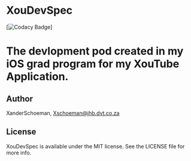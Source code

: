 # XouDevSpec
[![Codacy Badge](https://api.codacy.com/project/badge/Grade/76f6c3160bbb4cdfa98482b5aeb6a7fd)]

The devlopment pod created in my iOS grad program for my XouTube Application.
================================================================================================
## Author

XanderSchoeman, Xschoeman@jhb.dvt.co.za

## License

XouDevSpec is available under the MIT license. See the LICENSE file for more info.
